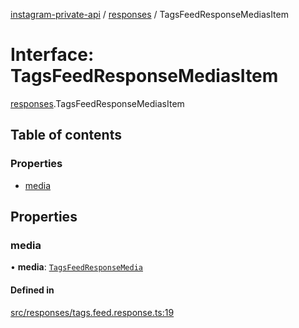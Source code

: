 [instagram-private-api](../../README.md) / [responses](../../modules/responses.md) / TagsFeedResponseMediasItem

# Interface: TagsFeedResponseMediasItem

[responses](../../modules/responses.md).TagsFeedResponseMediasItem

## Table of contents

### Properties

- [media](TagsFeedResponseMediasItem.md#media)

## Properties

### media

• **media**: [`TagsFeedResponseMedia`](TagsFeedResponseMedia.md)

#### Defined in

[src/responses/tags.feed.response.ts:19](https://github.com/Nerixyz/instagram-private-api/blob/b3351b9/src/responses/tags.feed.response.ts#L19)
